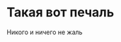 <!-- TITLE: Регламент -->
<!-- SUBTITLE: Реглмент службы заботы о клиентах -->

# Такая вот печаль
Никого и ничего не жаль